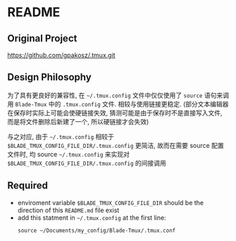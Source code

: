 # README
## Original Project
https://github.com/gpakosz/.tmux.git

## Design Philosophy
为了具有更良好的兼容性, 在 `~/.tmux.config` 文件中仅仅使用了 `source` 语句来调用 `Blade-Tmux` 中的 `.tmux.config` 文件. 相较与使用链接更稳定. (部分文本编辑器在保存时实际上可能会使硬链接失效, 猜测可能是由于保存时不是直接写入文件, 而是将文件删除后新建了一个, 所以硬链接才会失效)

与之对应, 由于 `~/.tmux.config` 相较于 `$BLADE_TMUX_CONFIG_FILE_DIR/.tmux.config` 更简洁, 故而在需要 source 配置文件时, 均 source `~/.tmux.config` 来实现对 `$BLADE_TMUX_CONFIG_FILE_DIR/.tmux.config` 的间接调用

## Required
- enviroment variable `$BLADE_TMUX_CONFIG_FILE_DIR` should be the direction of this `README.md` file exist
- add this statment in `~/.tmux.config` at the first line:
    ```tmux
    source ~/Documents/my_config/Blade-Tmux/.tmux.conf
    ```
